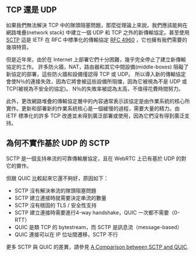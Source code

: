 ## TCP 還是 UDP

如果我們無法解決 TCP 中的隊頭阻塞問題，那麼從理論上來說，我們應該能夠在網路堆疊(network
stack) 中建立一個 UDP 和 TCP 之外的新傳輸協定。甚至使用 [SCTP](https://en.wikipedia.org/wiki/Stream_Control_Transmission_Protocol) 這是 IETF 在 RFC 中標準化的傳輸協定 [RFC
4960](https://tools.ietf.org/html/rfc4960) ，它也擁有我們需要的幾項特質。

但是近年來，由於在 Internet 上部署它們十分困難，幾乎完全停止了建立新傳輸協定的工作。
許多防火牆，NAT，路由器和其它中間設備(middle-boxes) 阻礙了新協定的部署，這些防火牆和設備僅認得 TCP 或 UDP。
所以導入新的傳輸協定會使N％的連接失效，因為它將會被這些設備所阻擋，因為它被視為不是 UDP 或 TCP(被視為不安全的協定)。
N％的失敗率被認為太高，不值得花費時間努力。

此外，更改網路堆疊的傳輸協定層中的內容通常表示該協定是由作業系統的核心所實作。更新和部署新的作業系統核心是一個緩慢的過程，需要大量的精力。由 IETF 標準化的許多 TCP 改進並未得到廣泛部署或使用，因為它們沒有得到廣泛支持。

## 為何不實作基於 UDP 的 SCTP

SCTP 是一個支持串流的可靠傳輸層協定，且在 WebRTC 上已有基於 UDP 的對它的實作。

但跟 QUIC 比較起來它還不夠好，原因如下：

 - SCTP 沒有解決串流的隊頭阻塞問題
 - SCTP 建立連接時就需要決定串流的數量
 - SCTP 沒有穩固的 TLS / 安全性支持
 - SCTP 建立連接時需要進行4-way handshake，QUIC 一次都不需要（0-RTT）
 - QUIC 是類 TCP 的 bytestream，而 SCTP 是訊息流（message-based）
 - QUIC 連接可以在 IP 位址間遷移，SCTP 不行

更多 SCTP 與 QUIC 的差異，請參見 [A Comparison between SCTP and
QUIC](https://tools.ietf.org/html/draft-joseph-quic-comparison-quic-sctp-00).
